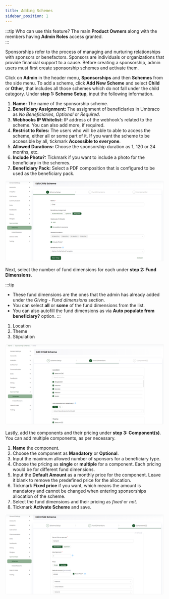 ```yaml
---
title: Adding Schemes
sidebar_position: 1
---
```


:::tip Who can use this feature?
The main **Product Owners** along with the members having **Admin Roles** access granted.  
:::

Sponsorships refer to the process of managing and nurturing relationships with sponsors or benefactors. Sponsors are individuals or organizations that provide financial support to a cause. Before creating a sponsorship, admin users must first create sponsorship schemes and activate them.

Click on **Admin** in the header menu, **Sponsorships** and then **Schemes** from the side menu. To add a scheme, click **Add New Scheme** and select **Child** or **Other**, that includes all those schemes which do not fall under the child category. Under **step 1: Scheme Setup**, input the following information.

1. **Name:** The name of the sponsorship scheme.
2. **Beneficiary Assignment:** The assignment of beneficiaries in Umbraco as *No Beneficiaries*,  *Optional* or *Required*.
3. **Webhooks IP Whitelist:** IP address of the webhook's related to the scheme. You can also add more, if required. 
4. **Restrict to Roles:** The users who will be able to able to access the scheme, either all or some part of it. If you want the scheme to be accessible by all, tickmark **Accessible to everyone**.
5. **Allowed Durations:** Choose the sponsorship duration as 1, 120 or 24 months, etc.
6. **Include Photo?:** Tickmark if you want to include a photo for the beneficiary in the schemes.
7. **Beneficiary Pack:** Select a PDF composition that is configured to be used as the beneficiary pack.

![Step 1](./step-1.png)

Next, select the number of fund dimensions for each under **step 2: Fund Dimensions**.

:::tip
- These fund dimensions are the ones that the admin has already added under the *Giving - Fund dimensions* section.
- You can select **all** or **some** of the fund dimensions from the list. 
- You can also autofill the fund dimensions as via **Auto populate from beneficiary?** option.
:::

1. Location
2. Theme
3. Stipulation

![Step 2](./step-2.png)

Lastly, add the components and their pricing under **step 3: Component(s)**.  You can add multiple components, as per necessary.

1. **Name** the component.
2. Choose the component as **Mandatory** or **Optional**.
3. Input the maximum allowed number of sponsors for a beneficiary type.
4. Choose the pricing as **single** or **multiple** for a component. Each pricing would be for different fund dimensions.
5. Input the **Default Amount** as a monthly price for the component. Leave it blank to remove the predefined price for the allocation.
6. Tickmark **Fixed price** if you want, which means the amount is mandatory and cannot be changed when entering sponsorships allocation of the scheme.
7. Select the fund dimensions and their pricing as *fixed* or *not*.
8. Tickmark **Activate Scheme** and save. 

![Step 3](./step-3.png)